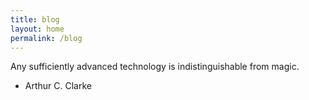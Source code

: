 ```yaml
---
title: blog
layout: home
permalink: /blog
---
```


Any sufficiently advanced technology is indistinguishable from magic.
- Arthur C. Clarke
